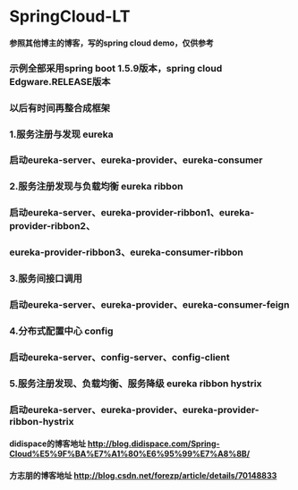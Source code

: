 # SpringCloud-LT
#### 参照其他博主的博客，写的spring cloud demo，仅供参考
### 示例全部采用spring boot 1.5.9版本，spring cloud Edgware.RELEASE版本
### 以后有时间再整合成框架

### 1.服务注册与发现 eureka
### 启动eureka-server、eureka-provider、eureka-consumer

### 2.服务注册发现与负载均衡 eureka ribbon
### 启动eureka-server、eureka-provider-ribbon1、eureka-provider-ribbon2、
### eureka-provider-ribbon3、eureka-consumer-ribbon

### 3.服务间接口调用
### 启动eureka-server、eureka-provider、eureka-consumer-feign

### 4.分布式配置中心 config
### 启动eureka-server、config-server、config-client

### 5.服务注册发现、负载均衡、服务降级 eureka ribbon hystrix
### 启动eureka-server、eureka-provider、eureka-provider-ribbon-hystrix

#### didispace的博客地址 http://blog.didispace.com/Spring-Cloud%E5%9F%BA%E7%A1%80%E6%95%99%E7%A8%8B/
#### 方志朋的博客地址 http://blog.csdn.net/forezp/article/details/70148833
